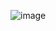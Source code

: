 ![image](https://user-images.githubusercontent.com/103607344/226126470-49bda655-64ab-465a-a21c-a235acb53ea8.png)
